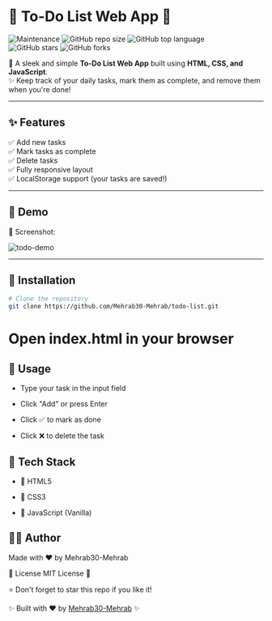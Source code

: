 # 📝 To-Do List Web App 🚀

![Maintenance](https://img.shields.io/badge/Maintained%3F-yes-brightgreen.svg) ![GitHub repo size](https://img.shields.io/github/repo-size/Mehrab30-Mehrab/todo-list?color=blueviolet) ![GitHub top language](https://img.shields.io/github/languages/top/Mehrab30-Mehrab/todo-list?logo=javascript&logoColor=yellow)  
![GitHub stars](https://img.shields.io/github/stars/Mehrab30-Mehrab/todo-list?style=social) ![GitHub forks](https://img.shields.io/github/forks/Mehrab30-Mehrab/todo-list?style=social)

🎯 A sleek and simple **To-Do List Web App** built using **HTML, CSS, and JavaScript**.  
✨ Keep track of your daily tasks, mark them as complete, and remove them when you're done!

---

## ✨ Features

✅ Add new tasks  
✅ Mark tasks as complete  
✅ Delete tasks  
✅ Fully responsive layout  
✅ LocalStorage support (your tasks are saved!)

---

## 🌈 Demo

📸 Screenshot:

![todo-demo](https://i.imgur.com/YOUR_IMAGE_LINK.png)

---

## 🔧 Installation

```bash
# Clone the repository
git clone https://github.com/Mehrab30-Mehrab/todo-list.git
```
# Open index.html in your browser

## 🧠 Usage
 - Type your task in the input field

 - Click "Add" or press Enter

 - Click ✅ to mark as done

 - Click ❌ to delete the task

## 🚀 Tech Stack
- 🧾 HTML5

- 🎨 CSS3

- 🧠 JavaScript (Vanilla)

## 👨‍💻 Author
Made with ❤️ by Mehrab30-Mehrab

📜 License
MIT License 📄

⭐️ Don't forget to star this repo if you like it!

<footer class="footer">
  <p>✨ Built with ❤️ by <a href="https://github.com/Mehrab30-Mehrab" target="_blank">Mehrab30-Mehrab</a> ✨</p>
</footer>







